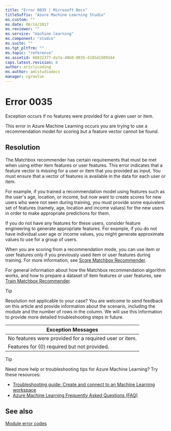 ```yaml
---
title: "Error 0035 | Microsoft Docs"
titleSuffix: "Azure Machine Learning Studio"
ms.custom: ""
ms.date: 06/14/2017
ms.reviewer: ""
ms.service: "machine-learning"
ms.component: "studio"
ms.suite: ""
ms.tgt_pltfrm: ""
ms.topic: "reference"
ms.assetid: 60822377-da7a-40b8-0035-d185d1509344
caps.latest.revision: 8
author: ericlicoding
ms.author: amlstudiodocs
manager: cgronlun
---
```

# Error 0035  
 Exception occurs if no features were provided for a given user or item.  
  
 This error in Azure Machine Learning occurs you are trying to use a recommendation model for scoring but a feature vector cannot be found.  
  
## Resolution  

The Matchbox recommender has certain requirements that must be met when using either item features or user features.  This error indicates that a feature vector is missing for a user or item that you provided as input.  You must ensure that a vector of features is available in the data for each user or item.  
  
 For example, if you trained a recommendation model using features such as the user's age, location, or income, but now want to create scores for new users who were not seen during training, you must provide some equivalent set of features (namely, age, location and income values) for the new users in order to make appropriate predictions for them. 
 
 If you do not have any features for these users, consider feature engineering to generate appropriate features.  For example, if you do not have individual user age or income values, you might generate approximate values to use for a group of users. 
 
When you are scoring from a recommendation mode, you can use item or user features only if you previously used item or user features during training. For more information, see [Score Matchbox Recommender](../score-matchbox-recommender.md).
 
For general information about how the Matchbox recommendation algorithm works, and how to prepare a dataset of item features or user features, see [Train Matchbox Recommender](../train-matchbox-recommender.md).  
  
 > [!TIP]
 > Resolution not applicable to your case? You are welcome to send feedback on this article and provide information about the scenario, including the module and the number of rows in the column. We will use this information to provide more detailed troubleshooting steps in future.
   
|Exception Messages|  
|------------------------|  
|No features were provided for a required user or item.|  
|Features for {0} required but not provided.|  
  
 > [!TIP]
 >  Need more help or troubleshooting tips for Azure Machine Learning? Try these resources:  
 >  
 >  -  [Troubleshooting guide: Create and connect to an Machine Learning workspace](https://azure.microsoft.com/documentation/articles/machine-learning-troubleshooting-creating-ml-workspace/)  
 >  -  [Azure Machine Learning Frequently Asked Questions (FAQ)](https://azure.microsoft.com/documentation/articles/machine-learning/studio/faq/)  
  
## See also  
 [Module error codes](../machine-learning-module-error-codes.md)